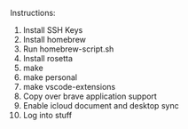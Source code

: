 Instructions:
1) Install SSH Keys
2) Install homebrew
3) Run homebrew-script.sh
4) Install rosetta
5) make
6) make personal
7) make vscode-extensions
8) Copy over brave application support
9) Enable icloud document and desktop sync
10) Log into stuff


